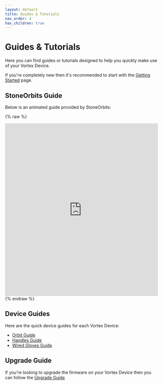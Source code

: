 ```yaml
---
layout: default
title: Guides & Tutorials
nav_order: 4
has_children: true
---
```


# Guides & Tutorials

Here you can find guides or tutorials designed to help you quickly make use of your Vortex Device.

If you're completely new then it's recommended to start with the [Getting Started](getting_started.html) page.

## StoneOrbits Guide

Below is an animated guide provided by StoneOrbits:

{% raw %}
<iframe src="https://docs.google.com/presentation/d/e/1PACX-1vRLsq6i3h9JlYHX0wS3SG9eDZ1vzIsRIU8GAZ9C2QW80uRoexr6_MAmvv_RAu7yuKxZiHy0dH9s2c3q/embed?start=false&loop=false&delayms=3000" frameborder="0" width="100%" height="569" allowfullscreen="true" mozallowfullscreen="true" webkitallowfullscreen="true"></iframe>
{% endraw %}

## Device Guides

Here are the quick device guides for each Vortex Device:

 - [Orbit Guide](orbit_guide.html)
 - [Handles Guide](handle_guide.html)
 - [Wired Gloves Guide](gloves_guide.html)

## Upgrade Guide

If you're looking to upgrade the firmware on your Vortex Device then you can follow the [Upgrade Guide](upgrade_guide.html)
